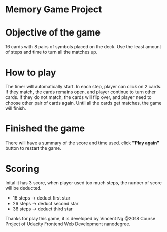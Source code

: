 # Memory Game Project

# Objective of the game
16 cards with 8 pairs of symbols placed on the deck.
Use the least amount of steps and time to turn all the matches up.

# How to play
The timer will automatically start.
In each step, player can click on 2 cards.
If they match, the cards remains open, and player continue to turn other cards.
If they do not match, the cards will flip over, and player need to choose other pair of cards again.
Until all the cards get matches, the game will finish.

# Finished the game
There will have a summary of the score and time used.
click __"Play again"__ button to restart the game.

# Scoring
Inital it has 3 score, when player used too much steps, the nunber of score will be deducted.
- 16 steps -> deduct first star
- 26 steps -> deduct second star
- 36 steps -> deduct third star

Thanks for play this game,
it is developed by Vincent Ng @2018
Course Project of Udacity Frontend Web Development nanodegree.
